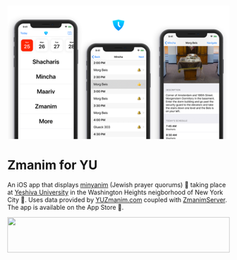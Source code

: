 ![Zmanim](/Design/Zmanim.png "Zmanim")

# Zmanim for YU

An iOS app that displays [minyanim](https://en.wikipedia.org/wiki/Minyan) (Jewish prayer quorums) 🕍 taking place at [Yeshiva University](https://www.yu.edu) in the Washington Heights neigborhood of New York City 🌆. Uses data provided by [YUZmanim.com](https://www.yuzmanim.com) coupled with [ZmanimServer](https://github.com/niazoff/ZmanimServer). The app is available on the App Store 📱.

<a href=https://itunes.apple.com/us/app/zmanim-for-yu/id1071006216><img src=/Design/App Store Badge.svg width="100%" height="80"></a>

